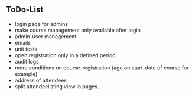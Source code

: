 ## ToDo-List

- login page for admins
- make course management only available after login
- admin-user management
- emails
- unit tests
- open registration only in a defined period.
- audit logs
- more conditions on course-registration (age on start-date of course for example)
- address of attendees
- split attendeelisting view in pages.
